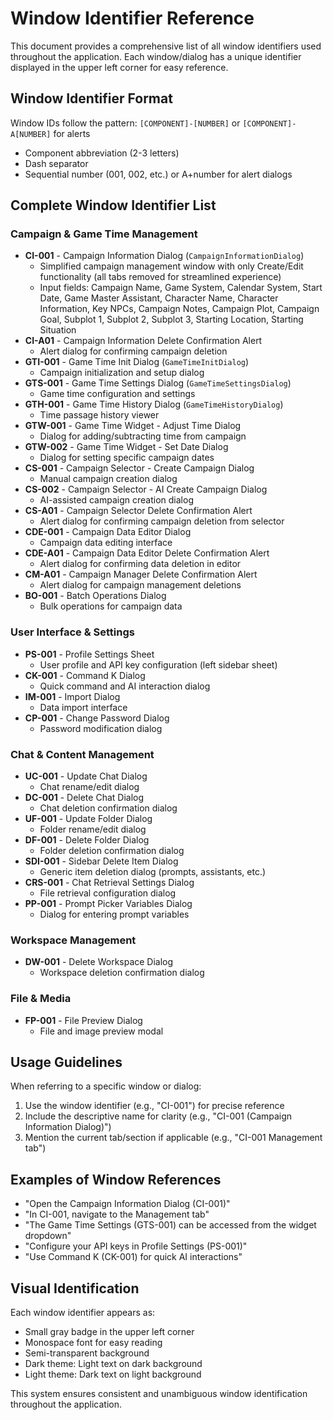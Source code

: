 # Window Identifier Reference

This document provides a comprehensive list of all window identifiers used throughout the application. Each window/dialog has a unique identifier displayed in the upper left corner for easy reference.

## Window Identifier Format

Window IDs follow the pattern: `[COMPONENT]-[NUMBER]` or `[COMPONENT]-A[NUMBER]` for alerts

- Component abbreviation (2-3 letters)
- Dash separator
- Sequential number (001, 002, etc.) or A+number for alert dialogs

## Complete Window Identifier List

### Campaign & Game Time Management

- **CI-001** - Campaign Information Dialog (`CampaignInformationDialog`)
  - Simplified campaign management window with only Create/Edit functionality (all tabs removed for streamlined experience)
  - Input fields: Campaign Name, Game System, Calendar System, Start Date, Game Master Assistant, Character Name, Character Information, Key NPCs, Campaign Notes, Campaign Plot, Campaign Goal, Subplot 1, Subplot 2, Subplot 3, Starting Location, Starting Situation
- **CI-A01** - Campaign Information Delete Confirmation Alert
  - Alert dialog for confirming campaign deletion
- **GTI-001** - Game Time Init Dialog (`GameTimeInitDialog`)
  - Campaign initialization and setup dialog
- **GTS-001** - Game Time Settings Dialog (`GameTimeSettingsDialog`)
  - Game time configuration and settings
- **GTH-001** - Game Time History Dialog (`GameTimeHistoryDialog`)
  - Time passage history viewer
- **GTW-001** - Game Time Widget - Adjust Time Dialog
  - Dialog for adding/subtracting time from campaign
- **GTW-002** - Game Time Widget - Set Date Dialog
  - Dialog for setting specific campaign dates
- **CS-001** - Campaign Selector - Create Campaign Dialog
  - Manual campaign creation dialog
- **CS-002** - Campaign Selector - AI Create Campaign Dialog
  - AI-assisted campaign creation dialog
- **CS-A01** - Campaign Selector Delete Confirmation Alert
  - Alert dialog for confirming campaign deletion from selector
- **CDE-001** - Campaign Data Editor Dialog
  - Campaign data editing interface
- **CDE-A01** - Campaign Data Editor Delete Confirmation Alert
  - Alert dialog for confirming data deletion in editor
- **CM-A01** - Campaign Manager Delete Confirmation Alert
  - Alert dialog for campaign management deletions
- **BO-001** - Batch Operations Dialog
  - Bulk operations for campaign data

### User Interface & Settings

- **PS-001** - Profile Settings Sheet
  - User profile and API key configuration (left sidebar sheet)
- **CK-001** - Command K Dialog
  - Quick command and AI interaction dialog
- **IM-001** - Import Dialog
  - Data import interface
- **CP-001** - Change Password Dialog
  - Password modification dialog

### Chat & Content Management

- **UC-001** - Update Chat Dialog
  - Chat rename/edit dialog
- **DC-001** - Delete Chat Dialog
  - Chat deletion confirmation dialog
- **UF-001** - Update Folder Dialog
  - Folder rename/edit dialog
- **DF-001** - Delete Folder Dialog
  - Folder deletion confirmation dialog
- **SDI-001** - Sidebar Delete Item Dialog
  - Generic item deletion dialog (prompts, assistants, etc.)
- **CRS-001** - Chat Retrieval Settings Dialog
  - File retrieval configuration dialog
- **PP-001** - Prompt Picker Variables Dialog
  - Dialog for entering prompt variables

### Workspace Management

- **DW-001** - Delete Workspace Dialog
  - Workspace deletion confirmation dialog

### File & Media

- **FP-001** - File Preview Dialog
  - File and image preview modal

## Usage Guidelines

When referring to a specific window or dialog:

1. Use the window identifier (e.g., "CI-001") for precise reference
2. Include the descriptive name for clarity (e.g., "CI-001 (Campaign Information Dialog)")
3. Mention the current tab/section if applicable (e.g., "CI-001 Management tab")

## Examples of Window References

- "Open the Campaign Information Dialog (CI-001)"
- "In CI-001, navigate to the Management tab"
- "The Game Time Settings (GTS-001) can be accessed from the widget dropdown"
- "Configure your API keys in Profile Settings (PS-001)"
- "Use Command K (CK-001) for quick AI interactions"

## Visual Identification

Each window identifier appears as:

- Small gray badge in the upper left corner
- Monospace font for easy reading
- Semi-transparent background
- Dark theme: Light text on dark background
- Light theme: Dark text on light background

This system ensures consistent and unambiguous window identification throughout the application.
